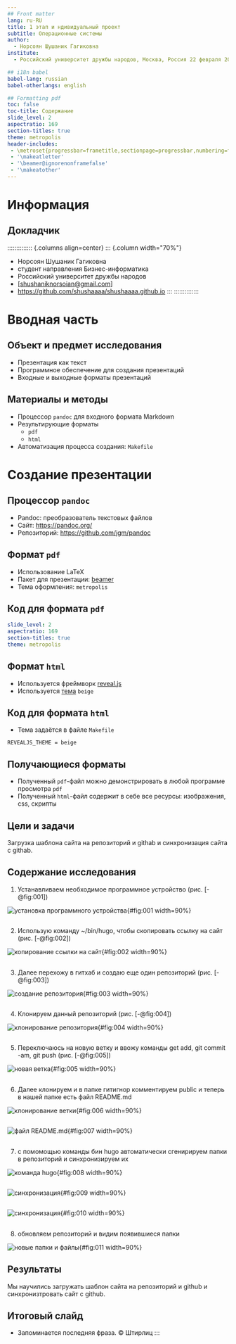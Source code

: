 ```yaml
---
## Front matter
lang: ru-RU
title: 1 этап и ндивидуальный проект
subtitle: Операционные системы
author:
  - Норсоян Шушаник Гагиковна
institute:
  - Российский университет дружбы народов, Москва, Россия 22 февраля 2023

## i18n babel
babel-lang: russian
babel-otherlangs: english

## Formatting pdf
toc: false
toc-title: Содержание
slide_level: 2
aspectratio: 169
section-titles: true
theme: metropolis
header-includes:
 - \metroset{progressbar=frametitle,sectionpage=progressbar,numbering=fraction}
 - '\makeatletter'
 - '\beamer@ignorenonframefalse'
 - '\makeatother'
---
```


# Информация

## Докладчик

:::::::::::::: {.columns align=center}
::: {.column width="70%"}

  * Норсоян Шушаник Гагиковна
  * студент направления Бизнес-информатика
  * Российский университет дружбы народов
  * [shushaniknorsoian@gmail.com]
  * <https://github.com/shushaaaa/shushaaaa.github.io>
:::
::::::::::::::

# Вводная часть

## Объект и предмет исследования

- Презентация как текст
- Программное обеспечение для создания презентаций
- Входные и выходные форматы презентаций


## Материалы и методы

- Процессор `pandoc` для входного формата Markdown
- Результирующие форматы
	- `pdf`
	- `html`
- Автоматизация процесса создания: `Makefile`

# Создание презентации

## Процессор `pandoc`

- Pandoc: преобразователь текстовых файлов
- Сайт: <https://pandoc.org/>
- Репозиторий: <https://github.com/jgm/pandoc>

## Формат `pdf`

- Использование LaTeX
- Пакет для презентации: [beamer](https://ctan.org/pkg/beamer)
- Тема оформления: `metropolis`

## Код для формата `pdf`

```yaml
slide_level: 2
aspectratio: 169
section-titles: true
theme: metropolis
```

## Формат `html`

- Используется фреймворк [reveal.js](https://revealjs.com/)
- Используется [тема](https://revealjs.com/themes/) `beige`

## Код для формата `html`

- Тема задаётся в файле `Makefile`

```make
REVEALJS_THEME = beige 
```

## Получающиеся форматы

- Полученный `pdf`-файл можно демонстрировать в любой программе просмотра `pdf`
- Полученный `html`-файл содержит в себе все ресурсы: изображения, css, скрипты

## Цели и задачи

Загрузка шаблона сайта на репозиторий и githab и синхронизация сайта с githab.

## Содержание исследования

1. Устанавливаем необходимое программное устройство  (рис. [-@fig:001])

![установка программного устройства](image/скрин11.png){#fig:001 width=90%}

##

2. Использую команду ~/bin/hugo, чтобы скопировать ссылку на сайт  (рис. [-@fig:002])

![копирование ссылки на сайт](image/1.png){#fig:002 width=90%}

##

3. Далее перехожу в гитхаб и создаю еще один репозиторий  (рис. [-@fig:003])

![создание репозитория](image/22.png){#fig:003 width=90%}

##

4. Клонируем данный репозиторий  (рис. [-@fig:004])

![клонирование репозитория](image/скрин1.png){#fig:004 width=90%}

##

5. Переключаюсь на новую ветку и ввожу команды get add, git commit -am, git push (рис. [-@fig:005])

![новая ветка](image/2.png){#fig:005 width=90%}

##

6. Далее клонируем и в папке гитигнор комментируем public и теперь в нашей папке есть файл README.md

![клонирование ветки](image/3.png){#fig:006 width=90%}

##

![файл README.md](image/33.png){#fig:007 width=90%}

##

7. с помомощью команды бин hugo автоматически сгенирируем папки в репозиторий и синхронизируем их

![команда hugo](image/4.png){#fig:008 width=90%}

##

![синхронизация ](image/5.png){#fig:009 width=90%}

##

![синхронизация](image/6.png){#fig:010 width=90%}

##

8. обновляем репозиторий и видим появившиеся папки

![новые папки и файлы](image/7.png){#fig:011 width=90%}

## Результаты

Мы научились загружать шаблон сайта на репозиторий и github и синхронизтровать сайт с github.


## Итоговый слайд

- Запоминается последняя фраза. © Штирлиц
:::

